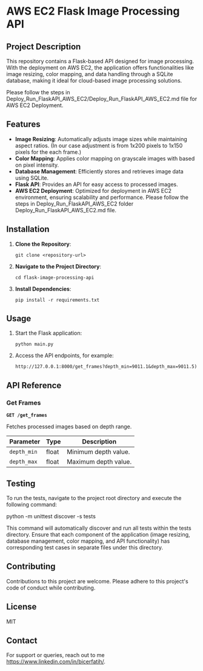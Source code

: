 # AWS EC2 Flask Image Processing API

## Project Description
This repository contains a Flask-based API designed for image processing. With the deployment on AWS EC2, the application offers functionalities like image resizing, color mapping, and data handling through a SQLite database, making it ideal for cloud-based image processing solutions.

Please follow the steps in Deploy_Run_FlaskAPI_AWS_EC2/Deploy_Run_FlaskAPI_AWS_EC2.md file for AWS EC2 Deployment.

## Features
- **Image Resizing**: Automatically adjusts image sizes while maintaining aspect ratios. (In our case adjustment is from 1x200 pixels to 1x150 pixels for the each frame.)
- **Color Mapping**: Applies color mapping on grayscale images with based on pixel intensity.
- **Database Management**: Efficiently stores and retrieves image data using SQLite.
- **Flask API**: Provides an API for easy access to processed images.
- **AWS EC2 Deployment**: Optimized for deployment in AWS EC2 environment, ensuring scalability and performance. Please follow the steps in Deploy_Run_FlaskAPI_AWS_EC2 folder Deploy_Run_FlaskAPI_AWS_EC2.md file.

## Installation

1. **Clone the Repository**:
    ```
    git clone <repository-url>
    ```

2. **Navigate to the Project Directory**:
    ```
    cd flask-image-processing-api
    ```

3. **Install Dependencies**:
    ```
    pip install -r requirements.txt
    ```

## Usage

1. Start the Flask application:
    ```
    python main.py
    ```

2. Access the API endpoints, for example:
    ```
    http://127.0.0.1:8000/get_frames?depth_min=9011.1&depth_max=9011.5)
    ```

## API Reference

### Get Frames

**`GET /get_frames`**

Fetches processed images based on depth range.

| Parameter   | Type    | Description                       |
|-------------|---------|-----------------------------------|
| `depth_min` | float   | Minimum depth value.              |
| `depth_max` | float   | Maximum depth value.              |

## Testing

To run the tests, navigate to the project root directory and execute the following command:

python -m unittest discover -s tests

This command will automatically discover and run all tests within the tests directory. Ensure that each component of the application (image resizing, database management, color mapping, and API functionality) has corresponding test cases in separate files under this directory.

## Contributing

Contributions to this project are welcome. Please adhere to this project's code of conduct while contributing.

## License

MIT

## Contact
For support or queries, reach out to me https://www.linkedin.com/in/bicerfatih/.
